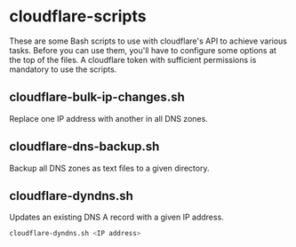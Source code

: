# cloudflare-scripts

These are some Bash scripts to use with cloudflare's API to achieve various tasks. Before you can use them, you'll have to configure some options at the top of the files. A cloudflare token with sufficient permissions is mandatory to use the scripts.

## cloudflare-bulk-ip-changes.sh

Replace one IP address with another in all DNS zones.

## cloudflare-dns-backup.sh

Backup all DNS zones as text files to a given directory.

## cloudflare-dyndns.sh

Updates an existing DNS A record with a given IP address.

```bash
cloudflare-dyndns.sh <IP address>
```
